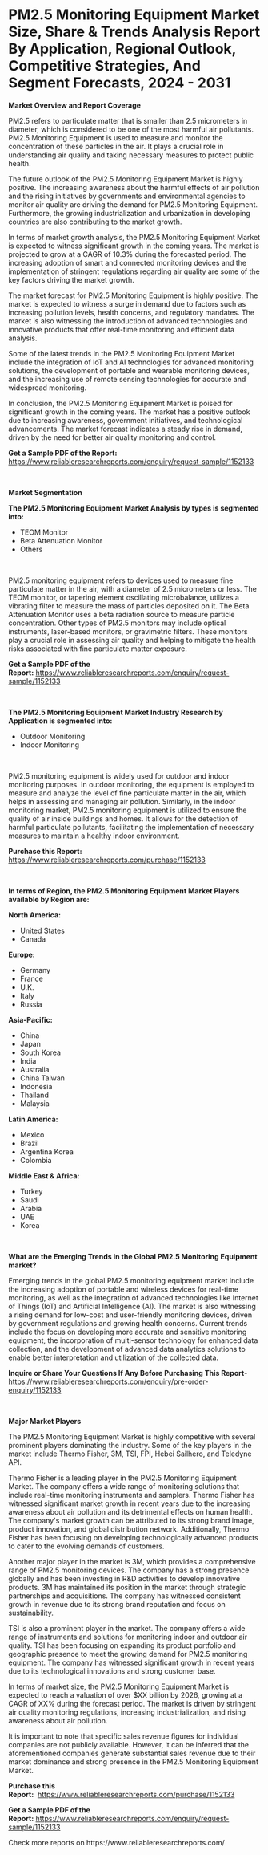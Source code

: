<p><h1>PM2.5 Monitoring Equipment Market Size, Share & Trends Analysis Report By Application, Regional Outlook, Competitive Strategies, And Segment Forecasts, 2024 - 2031</h1></p><p><strong>Market Overview and Report Coverage</strong></p>
<p><p>PM2.5 refers to particulate matter that is smaller than 2.5 micrometers in diameter, which is considered to be one of the most harmful air pollutants. PM2.5 Monitoring Equipment is used to measure and monitor the concentration of these particles in the air. It plays a crucial role in understanding air quality and taking necessary measures to protect public health.</p><p>The future outlook of the PM2.5 Monitoring Equipment Market is highly positive. The increasing awareness about the harmful effects of air pollution and the rising initiatives by governments and environmental agencies to monitor air quality are driving the demand for PM2.5 Monitoring Equipment. Furthermore, the growing industrialization and urbanization in developing countries are also contributing to the market growth.</p><p>In terms of market growth analysis, the PM2.5 Monitoring Equipment Market is expected to witness significant growth in the coming years. The market is projected to grow at a CAGR of 10.3% during the forecasted period. The increasing adoption of smart and connected monitoring devices and the implementation of stringent regulations regarding air quality are some of the key factors driving the market growth.</p><p>The market forecast for PM2.5 Monitoring Equipment is highly positive. The market is expected to witness a surge in demand due to factors such as increasing pollution levels, health concerns, and regulatory mandates. The market is also witnessing the introduction of advanced technologies and innovative products that offer real-time monitoring and efficient data analysis.</p><p>Some of the latest trends in the PM2.5 Monitoring Equipment Market include the integration of IoT and AI technologies for advanced monitoring solutions, the development of portable and wearable monitoring devices, and the increasing use of remote sensing technologies for accurate and widespread monitoring.</p><p>In conclusion, the PM2.5 Monitoring Equipment Market is poised for significant growth in the coming years. The market has a positive outlook due to increasing awareness, government initiatives, and technological advancements. The market forecast indicates a steady rise in demand, driven by the need for better air quality monitoring and control.</p></p>
<p><strong>Get a Sample PDF of the Report:</strong> <a href="https://www.reliableresearchreports.com/enquiry/request-sample/1152133">https://www.reliableresearchreports.com/enquiry/request-sample/1152133</a></p>
<p>&nbsp;</p>
<p><strong>Market Segmentation</strong></p>
<p><strong>The PM2.5 Monitoring Equipment Market Analysis by types is segmented into:</strong></p>
<p><ul><li>TEOM Monitor</li><li>Beta Attenuation Monitor</li><li>Others</li></ul></p>
<p>&nbsp;</p>
<p><p>PM2.5 monitoring equipment refers to devices used to measure fine particulate matter in the air, with a diameter of 2.5 micrometers or less. The TEOM monitor, or tapering element oscillating microbalance, utilizes a vibrating filter to measure the mass of particles deposited on it. The Beta Attenuation Monitor uses a beta radiation source to measure particle concentration. Other types of PM2.5 monitors may include optical instruments, laser-based monitors, or gravimetric filters. These monitors play a crucial role in assessing air quality and helping to mitigate the health risks associated with fine particulate matter exposure.</p></p>
<p><strong>Get a Sample PDF of the Report:</strong>&nbsp;<a href="https://www.reliableresearchreports.com/enquiry/request-sample/1152133">https://www.reliableresearchreports.com/enquiry/request-sample/1152133</a></p>
<p>&nbsp;</p>
<p><strong>The PM2.5 Monitoring Equipment Market Industry Research by Application is segmented into:</strong></p>
<p><ul><li>Outdoor Monitoring</li><li>Indoor Monitoring</li></ul></p>
<p>&nbsp;</p>
<p><p>PM2.5 monitoring equipment is widely used for outdoor and indoor monitoring purposes. In outdoor monitoring, the equipment is employed to measure and analyze the level of fine particulate matter in the air, which helps in assessing and managing air pollution. Similarly, in the indoor monitoring market, PM2.5 monitoring equipment is utilized to ensure the quality of air inside buildings and homes. It allows for the detection of harmful particulate pollutants, facilitating the implementation of necessary measures to maintain a healthy indoor environment.</p></p>
<p><strong>Purchase this Report:</strong>&nbsp; <a href="https://www.reliableresearchreports.com/purchase/1152133">https://www.reliableresearchreports.com/purchase/1152133</a></p>
<p>&nbsp;</p>
<p><strong>In terms of Region, the PM2.5 Monitoring Equipment Market Players available by Region are:</strong></p>
<p>
    <p> <strong> North America: </strong>
        <ul>
            <li>United States</li>
            <li>Canada</li>
        </ul>
        </p> 
    <p> <strong> Europe: </strong>
        <ul>
            <li>Germany</li>
            <li>France</li>
            <li>U.K.</li>
            <li>Italy</li>
            <li>Russia</li>
        </ul>
        </p> 
    <p> <strong> Asia-Pacific: </strong>
        <ul>
            <li>China</li>
            <li>Japan</li>
            <li>South Korea</li>
            <li>India</li>
            <li>Australia</li>
            <li>China Taiwan</li>
            <li>Indonesia</li>
            <li>Thailand</li>
            <li>Malaysia</li>
        </ul>
        </p> 
    <p> <strong> Latin America: </strong>
        <ul>
            <li>Mexico</li>
            <li>Brazil</li>
            <li>Argentina Korea</li>
            <li>Colombia</li>
        </ul>
        </p> 
    <p> <strong> Middle East & Africa: </strong>
        <ul>
            <li>Turkey</li>
            <li>Saudi</li>
            <li>Arabia</li>
            <li>UAE</li>
            <li>Korea</li>
        </ul>
    </p>
    </p>
<p>&nbsp;</p>
<p><strong>What are the Emerging Trends in the Global PM2.5 Monitoring Equipment market?</strong></p>
<p><p>Emerging trends in the global PM2.5 monitoring equipment market include the increasing adoption of portable and wireless devices for real-time monitoring, as well as the integration of advanced technologies like Internet of Things (IoT) and Artificial Intelligence (AI). The market is also witnessing a rising demand for low-cost and user-friendly monitoring devices, driven by government regulations and growing health concerns. Current trends include the focus on developing more accurate and sensitive monitoring equipment, the incorporation of multi-sensor technology for enhanced data collection, and the development of advanced data analytics solutions to enable better interpretation and utilization of the collected data.</p></p>
<p><strong>Inquire or Share Your Questions If Any Before Purchasing This Report</strong>- <a href="https://www.reliableresearchreports.com/enquiry/pre-order-enquiry/1152133">https://www.reliableresearchreports.com/enquiry/pre-order-enquiry/1152133</a></p>
<p>&nbsp;</p>
<p><strong>Major Market Players</strong></p>
<p><p>The PM2.5 Monitoring Equipment Market is highly competitive with several prominent players dominating the industry. Some of the key players in the market include Thermo Fisher, 3M, TSI, FPI, Hebei Sailhero, and Teledyne API.</p><p>Thermo Fisher is a leading player in the PM2.5 Monitoring Equipment Market. The company offers a wide range of monitoring solutions that include real-time monitoring instruments and samplers. Thermo Fisher has witnessed significant market growth in recent years due to the increasing awareness about air pollution and its detrimental effects on human health. The company's market growth can be attributed to its strong brand image, product innovation, and global distribution network. Additionally, Thermo Fisher has been focusing on developing technologically advanced products to cater to the evolving demands of customers.</p><p>Another major player in the market is 3M, which provides a comprehensive range of PM2.5 monitoring devices. The company has a strong presence globally and has been investing in R&D activities to develop innovative products. 3M has maintained its position in the market through strategic partnerships and acquisitions. The company has witnessed consistent growth in revenue due to its strong brand reputation and focus on sustainability.</p><p>TSI is also a prominent player in the market. The company offers a wide range of instruments and solutions for monitoring indoor and outdoor air quality. TSI has been focusing on expanding its product portfolio and geographic presence to meet the growing demand for PM2.5 monitoring equipment. The company has witnessed significant growth in recent years due to its technological innovations and strong customer base.</p><p>In terms of market size, the PM2.5 Monitoring Equipment Market is expected to reach a valuation of over $XX billion by 2026, growing at a CAGR of XX% during the forecast period. The market is driven by stringent air quality monitoring regulations, increasing industrialization, and rising awareness about air pollution.</p><p>It is important to note that specific sales revenue figures for individual companies are not publicly available. However, it can be inferred that the aforementioned companies generate substantial sales revenue due to their market dominance and strong presence in the PM2.5 Monitoring Equipment Market.</p></p>
<p><strong>Purchase this Report:</strong>&nbsp;&nbsp;<a href="https://www.reliableresearchreports.com/purchase/1152133">https://www.reliableresearchreports.com/purchase/1152133</a></p>
<p></p>
<p><strong>Get a Sample PDF of the Report:</strong>&nbsp;<a href="https://www.reliableresearchreports.com/enquiry/request-sample/1152133">https://www.reliableresearchreports.com/enquiry/request-sample/1152133</a></p>
<p>Check more reports on https://www.reliableresearchreports.com/</p>